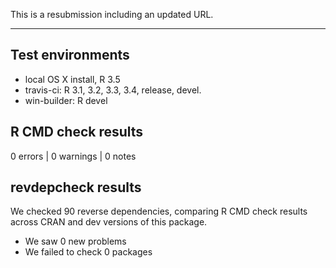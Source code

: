 This is a resubmission including an updated URL.

---

## Test environments
* local OS X install, R 3.5
* travis-ci: R 3.1, 3.2, 3.3, 3.4, release, devel.
* win-builder: R devel

## R CMD check results

0 errors | 0 warnings | 0 notes

## revdepcheck results

We checked 90 reverse dependencies, comparing R CMD check results across CRAN and dev versions of this package.

 * We saw 0 new problems
 * We failed to check 0 packages


